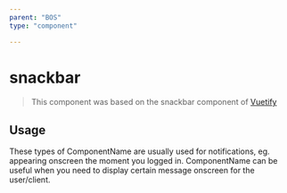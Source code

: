 ```yaml
---
parent: "BOS"
type: "component"

---
```


# snackbar

>This component was based on the snackbar component of [Vuetify](https://vuetifyjs.com/en/components/snackbar/ "Vuetify's snackbar component")

## Usage

These types of ComponentName are usually used for notifications, eg. appearing onscreen the moment you logged in. ComponentName can be useful when you need to display certain message onscreen for the user/client.

<!-- Component template need to be here -->
<DocComponent :file="'BOS/snackbar/BOS_snackbar-usage'"/>





